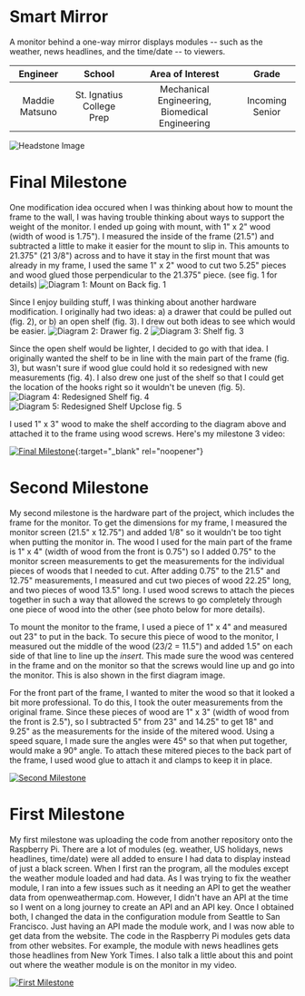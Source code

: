 ﻿# Smart Mirror
A monitor behind a one-way mirror displays modules -- such as the weather, news headlines, and the time/date -- to viewers.

| **Engineer** | **School** | **Area of Interest** | **Grade** |
|:--:|:--:|:--:|:--:|
| Maddie Matsuno | St. Ignatius College Prep | Mechanical Engineering, Biomedical Engineering | Incoming Senior

![Headstone Image](https://lh3.googleusercontent.com/pw/AM-JKLXNNEexJZXG0rhzkDKlTjmvRZy62tt_CoucRyaxNVbtEX8kDW6X9k_o2XmoF_nm-rvpAFmIHcPhf4AWfw8bw5wHvXVqkbz9FFz6AR6FgStcOLv2v2vO7t98qGfFoYlblkWpPytVqtL1oaAsK2RSrZc=s1386-no?authuser=0)
  
# Final Milestone
One modification idea occured when I was thinking about how to mount the frame to the wall, I was having trouble thinking about ways to support the weight of the monitor. I ended up going with mount, with 1" x 2" wood (width of wood is 1.75"). I measured the inside of the frame (21.5") and subtracted a little to make it easier for the mount to slip in. This amounts to 21.375" (21 3/8") across and to have it stay in the first mount that was already in my frame, I used the same 1" x 2" wood to cut two 5.25" pieces and wood glued those perpendicular to the 21.375" piece. (see fig. 1 for details)
![Diagram 1: Mount on Back](https://lh3.googleusercontent.com/sTOsmocAcMx-PfKp1rWguiHL6s4Q6e4f0SUNQSFogBO-IJz91TFyraPx3PJrYlTlWhfJGL0qIcNzZvclvuyrp5R1s9BMaLo_fVQf252NOCR7km0XWaWeSmlmwBbDEpNwuH2xLYHNFhGca_4j5kp5YLhbVp7gRLdAKYNdy-VhLPaThCylriYVy-AKHvkiYL4BfOg6pA877kwtr56R_-we88nywKeVc9EximUVySJgGDa4eIFzTlyYmuhHW3JyQbyHMq4_Jwg_7JyjJmdYh16YPYPQZAjdQeOUFi-AVWxgLzdKUexaYwtG4TUbMJGkNDNfNTuwNGDPEdT_yrUD7Zj3zctf43dJkV7DuzUWYr-M-Qtnsebno1pxqw4W1Tj9jIu9JJQsN5GQShx1TFMoc0L-UWfDDg2osiBq2DXQP--Hi1MhB2QL_1iHmLBQLEdjvmBFYu3YCam6mEsP31-s20NUsy8lTCltrvHqkqo8n788GJz5Gm-paVDze3oPHbD1zsSlEIAVJuCvYxv7AONNXrY25CtAAbKXrtqPcNVLP1NSrjZ_VlJoMESkEd5b9z6osZRYlqedynSfcZYRE03rtBEafgr4-2icyaHe2WIa5VtZKudD0QxjhTkKEu023rYkxkSE3vKqTpm_r55m6B0RaAK7q3yXhMC-FzkjWgQcy3hG1B7v57BWmywO5Mgcn9VNUJ3e5-Wsmr3OnMXnUT8JlKm-7wqYq_NLwIfC06K2WCUrtjm9mU1Q387LwWghPx5HuCwa0kUZTsP0FXgFmlX9RWknJocXbVTlNFYCkBjE7LSP61Qnvf_sSixlEu5_5MnVaSw_3Vmz7QEt4O-D5f1CpFOk1ZM0k6j0Ayp8SMKWrbpnlMp3bKJrPxTERsiEL01Jd-ac0MseS8uF3wmFtVJeGkcWaCB4r_H9q6JVEHhDZC0skw745A4lT3krjJL930dRsVVV1gzQxE-zTmiaUgIney1y5bRf5YDZmmM__5beFsau0MR8BtyY4-An7h3w=w1184-h444-no?authuser=4)
fig. 1

Since I enjoy building stuff, I was thinking about another hardware modification. I originally had two ideas: a) a drawer that could be pulled out (fig. 2), or b) an open shelf (fig. 3). I drew out both ideas to see which would be easier. 
![Diagram 2: Drawer](https://lh3.googleusercontent.com/c4lYGsSAj_Z9NrZG9T1DIhx_OERMbx1u7TJ8ketrk4H4sKi8eWRCr9-SnY-dEpjGupkEOiDNsljDcK-nHGIWqbkaO93jJXcUH--G-GHhl65J7SAlYcqMJt3UDis-_SDJFzm7916J2aZgwUmnzRTaVwCwFe3oRiZ7L3W7_aZbuK3Jhy4_7DBqWLIfwUxdMBPOSOXUA0yg1bnjZBtzUiJ86D39NAuI4a58MPQ0VmgSawdeWXpVVT0Sn-GSq_JBlWps_qXCbh1EAy_Eb1HgzHcWfbqFt25Q8cBcqtPhW9T7scVrn-Ws6zP0W-gdnoIAH8mQx_GJO-1mHrhm99jXFV_07XtslJvnk2pAYskeOKAcYFi4UqnxwFTPH-VfstzeL8viNWNcMeLPU1bEC27nPEFB2ETTQyXxdrWP6HXQ62L_cv5bJO0uNQMvMyiPdIV1O3JkazkXtyNXHxzqCDFvDhFCQopUGI2BTRyJJP5t7V9deMH9WSnUy-LgrDz7HzZFPS5bLmaQijcaVR4qhIFdk-7SSKyEbJV_1hDO5Ff4Jti0F7_RnbmdC-728U1YWdZaPwf2wL_llCJPDDMEMQhoe8ErtqXx3__vbRK6-GlX0uUGqsCPbSRm2q_7RnjcEWPpZEg-7JkKabiyRBpTL0TWfhQGRarpSmBx3lKIE5zF8xaMwqLTTBCEa1Lt1CUynGeBWm0JZlmA1IKKZUHQ1LKmXmewTMGGpBwiVtX6oXHHvNNS4Rq-vciRR3ad5KPVKY-7HIZiEF7TXvYIhX-VJZvTZamRiKQl76_qzD2nQKqO9F_T1tq0eOdXwaraadHRUggr1Vv60KGzutHzvlpEydrCWmqTm-aUGA2bwWIxgLpnwxWAXMU0_WCPHBGGACHIUdMuIDhgDhYSR1TTEGWwDifE3jYPGKgyMwnC6eQM_x5WDvN7E5rQQvfJZcvHtWOPdmhzMvbZ5VjPzSaS-72w2KaYo6MuvSE2d_utPdU_C-xNlqCPYwyl1-Oie-lCTROY=w1791-h1283-no?authuser=4)
fig. 2
![Diagram 3: Shelf](https://lh3.googleusercontent.com/3beq0NEVjBRMoG8GSYD7QNR6JjiMzDO3GzQMuYHi5eih6lt87ASUEzryrZrUm_MMEY9bZvnndvtZHnXUTKBW3Ko2verN2S_jmG7C6Io-bM6xt3JE8mFBBQ2NuHCj2QVNLsCSfogFoaOhFtZlStL7ZMgqC1TrhorCpeds6w0GSoANX6msik9EHcREV1jr1WD02_spcO0pY1OwSyoYHwJaw1i-F3Lyd3yC-MbhUs_QINiZbT44TXcW35MHdlUV6j04oRTjeekcPmzc_7NyiH0RXGQOsMYBpCHnbpgOMoWGsof9rJ5RuKPWVBTKw_4y2DRXY9oACALply-mghzS0WqZicEnkTFDyEqFgFoX59EKbJxXg7P04mQM5aTRVz8fuYPkCEyLAk9YmXbX1ngTY3eW5lCv9a6nvv7SmcdmOC7IhHTd4JHC-AA017NqRSn7bBIAlQTH-zlj1qG2ow0cMK2z-DER_8M6E6yMMDtgVikjV7urfH3T8t3-y-iZcfzMBYN8f4hBgU3ztVLotWewNMvvcRtZ4goH9HAhJX05FniaWB4tpqvF3XQ19crajH8du2QZUggQXhPTLrFmH_wpsA1wJLyiyOPu8JxufYKb7OX-ghpDaiHS3HJfEnRe3fhrksx4Xt_NS64iVjViL_mXMzvXG2T56-cznRFnxbRd0XXNRAUh0kOQr3Rb0WKs0enFNgmooZd4qtukaD2u4oVheejm11T-BoteAFvHOzMtUFGq0BGk6vlBdG803H0UFR1Ke5tIxjqvquzY7TgEbURFl47Sz12AkPhTJJx9kaaAKRCfRo9eUr6HAJfMpEj22NqC-_Kx0-OOiJBZ0nbLai9PSbY86lLK66VYchhgsGwGbnAQnVvRFdDOjx0RjkzTnjvsQiTx0OWhO_sb5iB9sCG9UrZUtPh6mJD2b77kICY0EwAyzl-qBQgjAFFPEdONqqP62cVQw1SCxIJyp-Q0g56UvcEGSnn_IRfMDbDx4XbMancJh9PBC8IMrs9Sdx3I=w1488-h1328-no?authuser=4)
fig. 3

Since the open shelf would be lighter, I decided to go with that idea. I originally wanted the shelf to be in line with the main part of the frame (fig. 3), but wasn't sure if wood glue could hold it so redesigned with new measurements (fig. 4). I also drew one just of the shelf so that I could get the location of the hooks right so it wouldn't be uneven (fig. 5).
![Diagram 4: Redesigned Shelf](https://lh3.googleusercontent.com/VqF7dlraMq0IPJkWdGbQh4r5plcVBEKIdBFr3WUVCROqnmvny1Dkr3DAfd46yYwgnBvLw1NFk96Ae7yFitHH_gCI6uvS2hCDu95KeqvtqJvKuAIX_G-zBLNK6nfb7yp8g8UMpScPK3QvLbY9fSyhn_iJo92KRMKhu7YJL6dwaUsFHKIOjAezop1vhqyxtJebIAkIrLX0mWxqz0MgSDqKmU2AzJHvSfuFljq2UFcmVR1MPKRbdf3aIBaLdRd5vz4Jp22MHl2Z_52axboA8srkNb_K9q9VG_ceTyAItLF0ShdI0Sny2jgKTV_sST8KZAf2A7v_C10G00buNcwapIrNnO5pIySL7p0eZsfX3x1svzfewswrybnV8_-dGHaq79kBmJj-H008lS9Dq5qHGy3Gs831-auWxjEM_TWkSx9cjuFpqzibae96zApna1S4Je03BAnasNCo_7ve3M2HFssdm4LOTw9MlcUpEpzZwRg_qpj59Z6zrS-x376H5-x9umDkkEm6sb99PjkV6uSn1AOPAOJpNvCzxgQpzuD2bbH_KxbRnxU-9AbiMDI-aNaW4fcyxm2jsMGEJ2JQyZxXIJY8jtxsLP_grLpW_sJuB4mNM-i6-Q6ryYW8y6zci8XQgRPsluCt94RAKPubepsL2p-2zdIdXgi2htkYJ82zLpmY2c814VCaFeNezIdps03JMWDPoU8hVM-OvQ-RkvfWuZndP2TfE22rpkpOr_-YT-UeaC9Y0wvhXou35ky9w53Q4F1FlsfVjGkMtSwtHSAupjimW7ZY_aYIFnran-a4JuS5Xu8ASRuF9Wm0WfvW6ICkJ-X0ewRDOE5R-Up0CfVO38CplejesJbb7h1IK0xvMO4piY04EQbSYAq_PpdX8HRgN654SZ4trsDmztZQpCt68KydNx7709SvjFDNR0wgsVb9cimfRxM5V9NH_qg_ZmJjA1mdehxJ4vq5W3Xsw5xrJxppK2-SD7Zj7tgls8tcS5HfyNi8QATXD0ZfVSwL=w1455-h1231-no?authuser=4)
fig. 4
![Diagram 5: Redesigned Shelf Upclose](https://lh3.googleusercontent.com/Jm7Q-r6dDj9rEqiOJP_gevSjQoi_464U02eWICXaUMbrkZSmY7y_PX1ZXYqrc1LCFtm9BZwREz9L4EtE3FHcE_NI1HQX2Ipvuq3KuzbbnnWF10y0OXn1hhzTJDUVaQ7BuiURzLO6GGFXnmOQ-JiF4jka3mINm5JeZQqJtqTRTtK-66JcUC2Z1EiOY3cNlIgVmMyM7SN3_L6vZatt8vV3k24J7cdqX3hV2ZdK0PmJZpzduXocTqddQZEr2ZTNFGH9zLwCTtAko98mZVMxlAIoTiQufzJuCKdl3AgBtn-h1EvYM7WYUv9EHupvts00uTbIkBN9SyjL0IpeeqO3l_avyUGHgIZOe_1a5ILv8i3zL9E9eGiPovT9yB8MOTp9FjfzqEoFJQjsx8IdvA5oK0vauAW_DvySCyV2ECpXwraaulo-lcLUHit-3IvoDbiDj0TR1OyrB6biXQpfkUElCpDPUBV5q5sQ67LZaqFNZMY09xY2IK2G7872DL_83PM7kVSgX4iSHDeIAYUgAi-zevfSmz-Be9Rgdue9k-qCO1G2d7O1Mbn5uEkoD_xup51qfqdtMguVu9dJ7mP0cnrSZJdzrbxe9QATBIVjX5ekrwD0jaY4i2tQIQMGdZtNl-1q8-Un9tbVLNZBB1dykpjIcU7Q9cIl0HOZ5pKcaWSedCE5CuwjMogXXmb2zhBzkQRdHeA574ha48AAinJLfLKCYHqOzXXWNokDR7b_FMGJJPK-W1OKwg8d3KRpsaXGmjTrB405ZLdBkoPu3seXhw1NwIt_9-7jnC1MuT9P-_FiT5AB311janeubA_v_d2b075Fqu0YHvmqF-_sQJG-koUdUs_KaWQ22fDkmHFvBZnjZomDKlp_jMIIejN1Q-UUYytNO5SVMQRFylJMWAwPSqoY6cYyJlFsfDR_l7AvW5V3IG_PY9TZw_8z_BSI0-3eG7qYT9PNsrt9bdVl8E1o1nx6B7Ws_BcO6RXfwOFZUuUnLeTlyONI-MPBiYs4wfGB=w1303-h626-no?authuser=4)
fig. 5

I used 1" x 3" wood to make the shelf according to the diagram above and attached it to the frame using wood screws. Here's my milestone 3 video:

[![Final Milestone](https://res.cloudinary.com/marcomontalbano/image/upload/v1612573869/video_to_markdown/images/youtube--F7M7imOVGug-c05b58ac6eb4c4700831b2b3070cd403.jpg )](https://www.youtube.com/watch?v=F7M7imOVGug&feature=emb_logo "Final Milestone"){:target="_blank" rel="noopener"}

# Second Milestone
My second milestone is the hardware part of the project, which includes the frame for the monitor. To get the dimensions for my frame, I measured the monitor screen (21.5" x 12.75") and added 1/8" so it wouldn't be too tight when putting the monitor in. The wood I used for the main part of the frame is 1" x 4" (width of wood from the front is 0.75") so I added 0.75" to the monitor screen measurements to get the measurements for the individual pieces of woods that I needed to cut. After adding 0.75" to the 21.5" and 12.75" measurements, I measured and cut two pieces of wood 22.25" long, and two pieces of wood 13.5" long. I used wood screws to attach the pieces together in such a way that allowed the screws to go completely through one piece of wood into the other (see photo below for more details). 


To mount the monitor to the frame, I used a piece of 1" x 4" and measured out 23" to put in the back. To secure this piece of wood to the monitor, I measured out the middle of the wood (23/2 = 11.5") and added 1.5" on each side of that line to line up the *insert*. This made sure the wood was centered in the frame and on the monitor so that the screws would line up and go into the monitor. This is also shown in the first diagram image.

For the front part of the frame, I wanted to miter the wood so that it looked a bit more professional. To do this, I took the outer measurements from the original frame. Since these pieces of wood are 1" x 3" (width of wood from the front is 2.5"), so I subtracted 5" from 23" and 14.25" to get 18" and 9.25" as the measurements for the inside of the mitered wood. Using a speed square, I made sure the angles were 45° so that when put together, would make a 90° angle. To attach these mitered pieces to the back part of the frame, I used wood glue to attach it and clamps to keep it in place. 

[![Second Milestone](https://i3.ytimg.com/vi/i6FAsCKLmbg/maxresdefault.jpg)](https://www.youtube.com/watch?v=i6FAsCKLmbg)

# First Milestone
My first milestone was uploading the code from another repository onto the Raspberry Pi. There are a lot of modules (eg. weather, US holidays, news headlines, time/date) were all added to ensure I had data to display instead of just a black screen. When I first ran the program, all the modules except the weather module loaded and had data. As I was trying to fix the weather module, I ran into a few issues such as it needing an API to get the weather data from openweathermap.com. However, I didn't have an API at the time so I went on a long journey to create an API and an API key. Once I obtained both, I changed the data in the configuration module from Seattle to San Francisco. Just having an API made the module work, and I was now able to get data from the website. The code in the Raspberry Pi modules gets data from other websites. For example, the module with news headlines gets those headlines from New York Times. I also talk a little about this and point out where the weather module is on the monitor in my video.

[![First Milestone](https://i3.ytimg.com/vi/DvleNuCjUB4/maxresdefault.jpg)](https://www.youtube.com/watch?v=DvleNuCjUB4)
